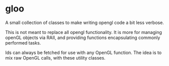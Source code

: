 # gloo

A small collection of classes to make writing opengl code a bit less verbose.

This is not meant to replace all opengl functionality. It is more for managing
openGL objects via RAII, and providing functions encapsulating commonly
performed tasks.

Ids can always be fetched for use with any OpenGL function. The idea is to mix
raw OpenGL calls, with these utility classes.

